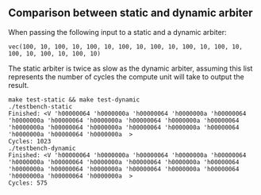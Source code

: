 ## Comparison between static and dynamic arbiter

When passing the following input to a static and a dynamic arbiter:

```
vec(100, 10, 100, 10, 100, 10, 100, 10, 100, 10, 100, 10, 100, 10, 100, 10, 100, 10, 100, 10)
```

The static arbiter is twice as slow as the dynamic arbiter, assuming this list represents the number of cycles the
compute unit will take to output the result.

```
make test-static && make test-dynamic
./testbench-static
Finished: <V 'h00000064 'h0000000a 'h00000064 'h0000000a 'h00000064 'h0000000a 'h00000064 'h0000000a 'h00000064 'h0000000a 'h00000064 'h0000000a 'h00000064 'h0000000a 'h00000064 'h0000000a 'h00000064 'h0000000a 'h00000064 'h0000000a  >
Cycles: 1023
./testbench-dynamic
Finished: <V 'h00000064 'h0000000a 'h00000064 'h0000000a 'h00000064 'h0000000a 'h00000064 'h0000000a 'h00000064 'h0000000a 'h00000064 'h0000000a 'h00000064 'h0000000a 'h00000064 'h0000000a 'h00000064 'h0000000a 'h00000064 'h0000000a  >
Cycles: 575
```
